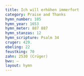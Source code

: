 ```yaml
---
title: Ich will erhöhen immerfort
category: Praise and Thanks
hymn_number: 105
hymn_year: 1653
hymn_meter: 887 887
hymn_stanzas: 12
hymn_scripture: Psalm 34
cruger: 429.
ebeling: 22
feustking: 70
zahn: 2530 (Crüger)
bwv: —
layout: hymn
---
```

<br>

